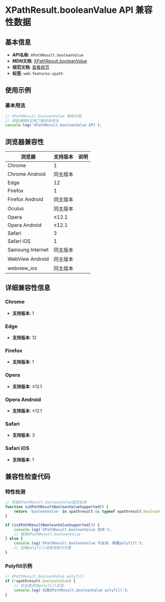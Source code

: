 # XPathResult.booleanValue API 兼容性数据

## 基本信息

- **API名称**: `XPathResult.booleanValue`
- **MDN文档**: [XPathResult.booleanValue](https://developer.mozilla.org/docs/Web/API/XPathResult/booleanValue)
- **规范文档**: [查看规范](https://dom.spec.whatwg.org/#dom-xpathresult-booleanvalue)
- **标签**: `web-features:xpath`

## 使用示例

### 基本用法

```javascript
// XPathResult.booleanValue 使用示例
// 请查阅MDN文档了解具体用法
console.log('XPathResult.booleanValue API');
```

## 浏览器兼容性

| 浏览器 | 支持版本 | 说明 |
|--------|----------|------|
| Chrome | 1 |  |
| Chrome Android | 同主版本 |  |
| Edge | 12 |  |
| Firefox | 1 |  |
| Firefox Android | 同主版本 |  |
| Oculus | 同主版本 |  |
| Opera | ≤12.1 |  |
| Opera Android | ≤12.1 |  |
| Safari | 3 |  |
| Safari iOS | 1 |  |
| Samsung Internet | 同主版本 |  |
| WebView Android | 同主版本 |  |
| webview_ios | 同主版本 |  |

## 详细兼容性信息

### Chrome

- **支持版本**: 1

### Edge

- **支持版本**: 12

### Firefox

- **支持版本**: 1

### Opera

- **支持版本**: ≤12.1

### Opera Android

- **支持版本**: ≤12.1

### Safari

- **支持版本**: 3

### Safari iOS

- **支持版本**: 1

## 兼容性检查代码

### 特性检测

```javascript
// 检查XPathResult.booleanValue是否支持
function isXPathResultBooleanValueSupported() {
    return 'booleanValue' in xpathresult && typeof xpathresult.booleanValue === 'function';
}

if (isXPathResultBooleanValueSupported()) {
    console.log('XPathResult.booleanValue 支持');
    // 使用XPathResult.booleanValue
} else {
    console.log('XPathResult.booleanValue 不支持，需要polyfill');
    // 加载polyfill或使用替代方案
}
```

### Polyfill示例

```javascript
// XPathResult.booleanValue polyfill
if (!xpathresult.booleanValue) {
    // 在这里添加polyfill实现
    console.log('加载XPathResult.booleanValue polyfill');
}
```

